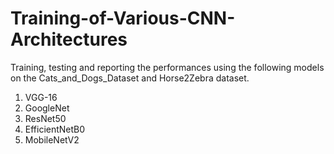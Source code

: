 # Training-of-Various-CNN-Architectures
Training, testing and reporting the performances using the following models on the
Cats_and_Dogs_Dataset and Horse2Zebra dataset.
1) VGG-16
2) GoogleNet
3) ResNet50
4) EfficientNetB0
5) MobileNetV2
